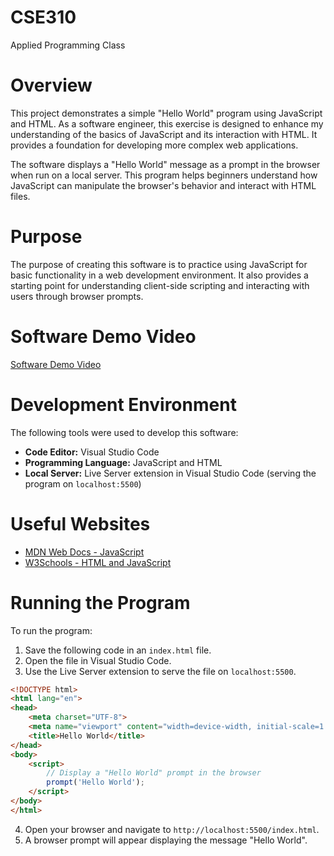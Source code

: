 # CSE310
Applied Programming Class
# Overview

This project demonstrates a simple "Hello World" program using JavaScript and HTML. As a software engineer, this exercise is designed to enhance my understanding of the basics of JavaScript and its interaction with HTML. It provides a foundation for developing more complex web applications.

The software displays a "Hello World" message as a prompt in the browser when run on a local server. This program helps beginners understand how JavaScript can manipulate the browser's behavior and interact with HTML files.

# Purpose

The purpose of creating this software is to practice using JavaScript for basic functionality in a web development environment. It also provides a starting point for understanding client-side scripting and interacting with users through browser prompts.

# Software Demo Video

[Software Demo Video](https://youtu.be/04pPDYJ_Ig0)

# Development Environment

The following tools were used to develop this software:

- **Code Editor:** Visual Studio Code
- **Programming Language:** JavaScript and HTML
- **Local Server:** Live Server extension in Visual Studio Code (serving the program on `localhost:5500`)

# Useful Websites

- [MDN Web Docs - JavaScript](https://developer.mozilla.org/en-US/docs/Web/JavaScript)
- [W3Schools - HTML and JavaScript](https://www.w3schools.com/js/)

# Running the Program

To run the program:

1. Save the following code in an `index.html` file.
2. Open the file in Visual Studio Code.
3. Use the Live Server extension to serve the file on `localhost:5500`.

```html
<!DOCTYPE html>
<html lang="en">
<head>
    <meta charset="UTF-8">
    <meta name="viewport" content="width=device-width, initial-scale=1.0">
    <title>Hello World</title>
</head>
<body>
    <script>
        // Display a "Hello World" prompt in the browser
        prompt('Hello World');
    </script>
</body>
</html>
```

4. Open your browser and navigate to `http://localhost:5500/index.html`.
5. A browser prompt will appear displaying the message "Hello World".

